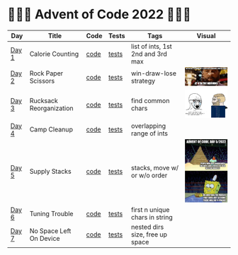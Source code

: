 # 🌲🌲🌲 Advent of Code 2022 🌲🌲🌲

| Day                                          | Title                   | Code                  | Tests                                                     | Tags                              | Visual                                                                       |
|----------------------------------------------|-------------------------|-----------------------|-----------------------------------------------------------|-----------------------------------|------------------------------------------------------------------------------|
| [Day 1](https://adventofcode.com/2022/day/1) | Calorie Counting        | [code](day01/Day1.kt) | [tests](../../../test/kotlin/aoc2022/day01/Day1KtTest.kt) | list of ints, 1st 2nd and 3rd max |                                                                              |
| [Day 2](https://adventofcode.com/2022/day/2) | Rock Paper Scissors     | [code](day02/Day2.kt) | [tests](../../../test/kotlin/aoc2022/day02/Day2KtTest.kt) | win-draw-lose strategy            | <img src="day02/assets/day2.webp" alt="Visualisation of Day 2" width="280"/> |
| [Day 3](https://adventofcode.com/2022/day/3) | Rucksack Reorganization | [code](day03/Day3.kt) | [tests](../../../test/kotlin/aoc2022/day03/Day3KtTest.kt) | find common chars                 | <img src="day03/assets/day3.png" alt="Visualisation of Day 3" width="280"/>  |
| [Day 4](https://adventofcode.com/2022/day/4) | Camp Cleanup            | [code](day04/Day4.kt) | [tests](../../../test/kotlin/aoc2022/day04/Day4KtTest.kt) | overlapping range of ints         |                                                                              |
| [Day 5](https://adventofcode.com/2022/day/5) | Supply Stacks           | [code](day05/Day5.kt) | [tests](../../../test/kotlin/aoc2022/day05/Day5KtTest.kt) | stacks, move w/ or w/o order      | <img src="day05/assets/day5.jpg" alt="Visualisation of Day 5" width="240"/>  |
| [Day 6](https://adventofcode.com/2022/day/6) | Tuning Trouble          | [code](day06/Day6.kt) | [tests](../../../test/kotlin/aoc2022/day06/Day6KtTest.kt) | first n unique chars in string    |                                                                              |
| [Day 7](https://adventofcode.com/2022/day/7) | No Space Left On Device | [code](day07/Day7.kt) | [tests](../../../test/kotlin/aoc2022/day07/Day7KtTest.kt) | nested dirs size, free up space   |                                                                              |

[//]: # (| [Day 8]&#40;https://adventofcode.com/2022/day/8&#41;   | Seven Segment Search    | [code]&#40;day08/Day8.kt&#41;  | [tests]&#40;../../../test/kotlin/aoc2022/day08/Day8KtTest.kt&#41;  | seven segment display                | <img src="day08/assets/day8.jpg" alt="Visualisation of Day 8" width="220"/>                                                                                   |)

[//]: # (| [Day 9]&#40;https://adventofcode.com/2022/day/9&#41;   | Smoke Basin             | [code]&#40;day09/Day9.kt&#41;  | [tests]&#40;../../../test/kotlin/aoc2022/day09/Day9KtTest.kt&#41;  | basin, flood, local min heights      | [visualisation]&#40;https://refined-github-html-preview.kidonng.workers.dev/martapanc/Advent-of-Code/raw/master/src/main/kotlin/aoc2022/day09/render/basins.html&#41; |)

[//]: # (| [Day 10]&#40;https://adventofcode.com/2022/day/10&#41; | Syntax Scoring          | [code]&#40;day10/Day10.kt&#41; | [tests]&#40;../../../test/kotlin/aoc2022/day10/Day10KtTest.kt&#41; | parentheses                          |                                                                                                                                                               |)

[//]: # (| [Day 11]&#40;https://adventofcode.com/2022/day/11&#41; | Dumbo Octopus           | [code]&#40;day11/Day11.kt&#41; | [tests]&#40;../../../test/kotlin/aoc2022/day11/Day11KtTest.kt&#41; | game of life, flashing octopi        |                                                                                                                                                               |)

[//]: # (| [Day 12]&#40;https://adventofcode.com/2022/day/12&#41; | Passage Pathing         | [code]&#40;day12/Day12.kt&#41; | [tests]&#40;../../../test/kotlin/aoc2022/day12/Day12KtTest.kt&#41; |                                      |                                                                                                                                                               |)

[//]: # (| [Day 13]&#40;https://adventofcode.com/2022/day/13&#41; | Transparent Origami     | [code]&#40;day13/Day13.kt&#41; | [tests]&#40;../../../test/kotlin/aoc2022/day13/Day13KtTest.kt&#41; | 2d coords, origami, flip coordinates |                                                                                                                                                               |)

[//]: # (| [Day 14]&#40;https://adventofcode.com/2022/day/14&#41; | Extended Polymerization | [code]&#40;day14/Day14.kt&#41; | [tests]&#40;../../../test/kotlin/aoc2022/day14/Day14KtTest.kt&#41; | polymers, replacements               |                                                                                                                                                               |)

[//]: # (| [Day 15]&#40;https://adventofcode.com/2022/day/15&#41; | Chiton                  | [code]&#40;day15/Day15.kt&#41; | [tests]&#40;../../../test/kotlin/aoc2022/day15/Day15KtTest.kt&#41; |                                      |                                                                                                                                                               |)

[//]: # (| [Day 16]&#40;https://adventofcode.com/2022/day/16&#41; | Packet Decoder          | [code]&#40;day16/Day16.kt&#41; | [tests]&#40;../../../test/kotlin/aoc2022/day16/Day16KtTest.kt&#41; |                                      |                                                                                                                                                               |)

[//]: # (| [Day 17]&#40;https://adventofcode.com/2022/day/17&#41; | Trick Shot              | [code]&#40;day17/Day17.kt&#41; | [tests]&#40;../../../test/kotlin/aoc2022/day17/Day17KtTest.kt&#41; | projectile motion                    |                                                                                                                                                               |)

[//]: # (| [Day 18]&#40;https://adventofcode.com/2022/day/18&#41; | Snailfish               | [code]&#40;day18/Day18.kt&#41; | [tests]&#40;../../../test/kotlin/aoc2022/day18/Day18KtTest.kt&#41; |                                      |                                                                                                                                                               |)

[//]: # (| [Day 19]&#40;https://adventofcode.com/2022/day/19&#41; | Beacon Scanner          | [code]&#40;day19/Day19.kt&#41; | [tests]&#40;../../../test/kotlin/aoc2022/day19/Day19KtTest.kt&#41; | 3d coords, translations              |                                                                                                                                                               |)

[//]: # (| [Day 20]&#40;https://adventofcode.com/2022/day/20&#41; | Trench Map              | [code]&#40;day20/Day20.kt&#41; | [tests]&#40;../../../test/kotlin/aoc2022/day20/Day20KtTest.kt&#41; |                                      |                                                                                                                                                               |)

[//]: # (| [Day 21]&#40;https://adventofcode.com/2022/day/21&#41; | Dirac Dice              | [code]&#40;day21/Day21.kt&#41; | [tests]&#40;../../../test/kotlin/aoc2022/day21/Day21KtTest.kt&#41; | dice, 3-side die, multiverse         | <img src="day08/assets/day21.png" alt="Visualisation of Day 21" width="220"/>                                                                                 |)

[//]: # (| [Day 22]&#40;https://adventofcode.com/2022/day/22&#41; | Reactor Reboot          | [code]&#40;day22/Day22.kt&#41; | [tests]&#40;../../../test/kotlin/aoc2022/day22/Day22KtTest.kt&#41; | overlapping cubes                    |                                                                                                                                                               |)

[//]: # (| [Day 23]&#40;https://adventofcode.com/2022/day/23&#41; |                         | [code]&#40;day23/Day23.kt&#41; | [tests]&#40;../../../test/kotlin/aoc2022/day23/Day23KtTest.kt&#41; |                                      |                                                                                                                                                               |)

[//]: # (| [Day 24]&#40;https://adventofcode.com/2022/day/24&#41; |                         | [code]&#40;day24/Day24.kt&#41; | [tests]&#40;../../../test/kotlin/aoc2022/day24/Day24KtTest.kt&#41; |                                      |                                                                                                                                                               |)

[//]: # (| [Day 25]&#40;https://adventofcode.com/2022/day/25&#41; | Sea Cucumber            | [code]&#40;day25/Day25.kt&#41; | [tests]&#40;../../../test/kotlin/aoc2022/day25/Day25KtTest.kt&#41; | Sea cucumbers moving linearly        |                                                                                                                                                               |)
